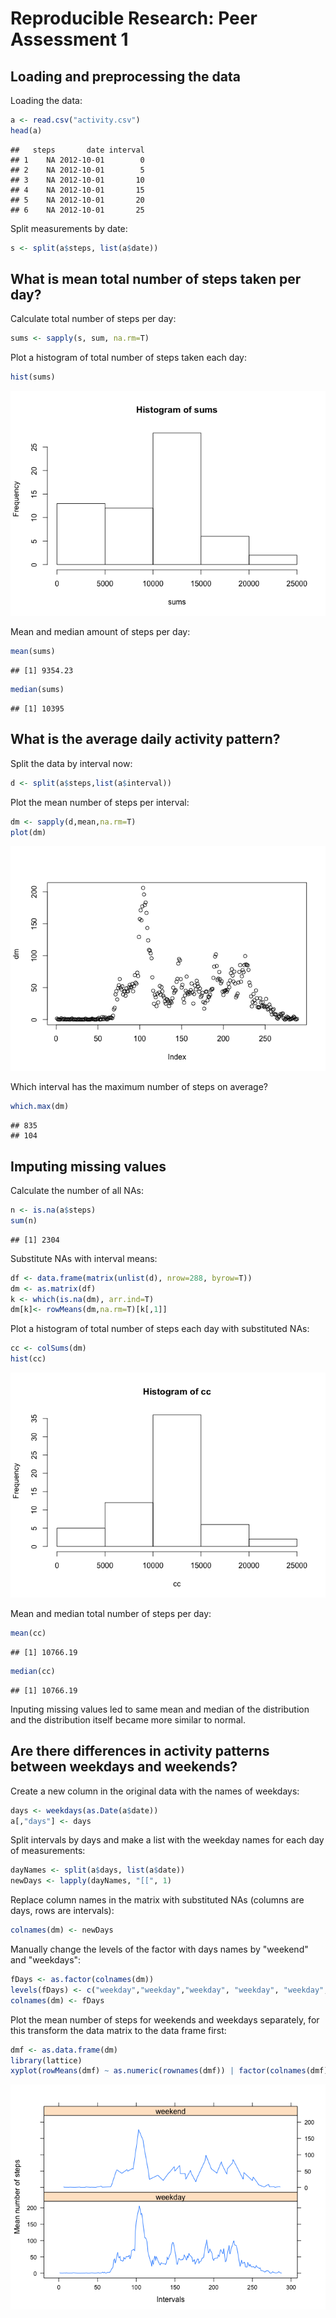 # Reproducible Research: Peer Assessment 1


## Loading and preprocessing the data

Loading the data:

```r
a <- read.csv("activity.csv")
head(a)
```

```
##   steps       date interval
## 1    NA 2012-10-01        0
## 2    NA 2012-10-01        5
## 3    NA 2012-10-01       10
## 4    NA 2012-10-01       15
## 5    NA 2012-10-01       20
## 6    NA 2012-10-01       25
```

Split measurements by date:

```r
s <- split(a$steps, list(a$date))
```


## What is mean total number of steps taken per day?

Calculate total number of steps per day:

```r
sums <- sapply(s, sum, na.rm=T)
```

Plot a histogram of total number of steps taken each day:

```r
hist(sums)
```

![](PA1_template_files/figure-html/unnamed-chunk-4-1.png)

Mean and median amount of steps per day:

```r
mean(sums)
```

```
## [1] 9354.23
```

```r
median(sums)
```

```
## [1] 10395
```


## What is the average daily activity pattern?

Split the data by interval now:

```r
d <- split(a$steps,list(a$interval))
```

Plot the mean number of steps per interval:

```r
dm <- sapply(d,mean,na.rm=T)
plot(dm)
```

![](PA1_template_files/figure-html/unnamed-chunk-7-1.png)

Which interval has the maximum number of steps on average?

```r
which.max(dm)
```

```
## 835 
## 104
```


## Imputing missing values

Calculate the number of all NAs:

```r
n <- is.na(a$steps)
sum(n)
```

```
## [1] 2304
```

Substitute NAs with interval means:

```r
df <- data.frame(matrix(unlist(d), nrow=288, byrow=T))
dm <- as.matrix(df)
k <- which(is.na(dm), arr.ind=T)
dm[k]<- rowMeans(dm,na.rm=T)[k[,1]]
```

Plot a histogram of total number of steps each day with substituted NAs:

```r
cc <- colSums(dm)
hist(cc)
```

![](PA1_template_files/figure-html/unnamed-chunk-11-1.png)

Mean and median total number of steps per day:

```r
mean(cc)
```

```
## [1] 10766.19
```

```r
median(cc)
```

```
## [1] 10766.19
```

Inputing missing values led to same mean and median of the distribution and the distribution itself became more similar to normal.

## Are there differences in activity patterns between weekdays and weekends?

Create a new column in the original data with the names of weekdays:

```r
days <- weekdays(as.Date(a$date))
a[,"days"] <- days
```

Split intervals by days and make a list with the weekday names for each day of measurements:

```r
dayNames <- split(a$days, list(a$date))
newDays <- lapply(dayNames, "[[", 1)
```

Replace column names in the matrix with substituted NAs (columns are days, rows are intervals):

```r
colnames(dm) <- newDays
```

Manually change the levels of the factor with days names by "weekend" and "weekdays":

```r
fDays <- as.factor(colnames(dm))
levels(fDays) <- c("weekday","weekday","weekday", "weekday", "weekday", "weekend","weekend")
colnames(dm) <- fDays
```

Plot the mean number of steps for weekends and weekdays separately, for this transform the data matrix to the data frame first:

```r
dmf <- as.data.frame(dm)
library(lattice)
xyplot(rowMeans(dmf) ~ as.numeric(rownames(dmf)) | factor(colnames(dmf)), type = "l", xlab = "Intervals", ylab = "Mean number of steps", layout = c(1,2))
```

![](PA1_template_files/figure-html/unnamed-chunk-17-1.png)
